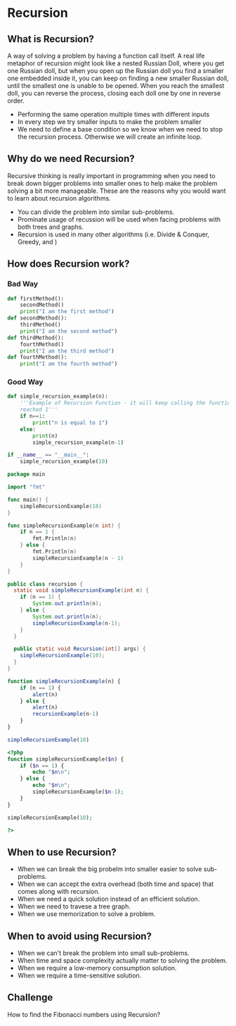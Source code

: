 # Recursion

## What is Recursion?
A way of solving a problem by having a function call itself. A real life metaphor of recursion might look like a nested Russian Doll, where you get one Russian doll, but when you open up the Russian doll you find a smaller one embedded inside it, you can keep on finding a new smaller Russian doll, until the smallest one is unable to be opened. When you reach the smallest doll, you can reverse the process, closing each doll one by one in reverse order.

- Performing the same operation multiple times with different inputs
- In every step we try smaller inputs to make the problem smaller
- We need to define a base condition so we know when we need to stop the recursion process. Otherwise we will create an infinite loop.

## Why do we need Recursion?
Recursive thinking is really important in programming when you need to break down bigger problems into smaller ones to help make the problem solving a bit more manageable. These are the reasons why you would want to learn about recursion algorithms.

- You can divide the problem into similar sub-problems.
- Prominate usage of recussion will be used when facing problems with both trees and graphs.
- Recursion is used in many other algorithms (i.e. Divide & Conquer, Greedy, and )

## How does Recursion work?
### Bad Way
```python
def firstMethod():
    secondMethod()
    print("I am the first method")
def secondMethod():
    thirdMethod()
    print("I am the second method")
def thirdMethod():
    fourthMethod()
    print("I am the third method")
def fourthMethod():
    print("I am the fourth method")
```
### Good Way
```python
def simple_recursion_example(n):
    '''Example of Recursion Function - it will keep calling the function until it has
    reached 1'''
    if n==1:
        print("n is equal to 1")
    else:
        print(n)
        simple_recursion_example(n-1)

if __name__ == "__main__":
    simple_recursion_example(10)

```

```go
package main

import "fmt"

func main() {
	simpleRecursionExample(10)
}

func simpleRecursionExample(n int) {
	if n == 1 {
		fmt.Println(n)
	} else {
		fmt.Println(n)
		simpleRecursionExample(n - 1)
	}
}
```

```java
public class recursion {
  static void simpleRecursionExample(int n) {
    if (n == 1) {
        System.out.println(n);
    } else {
        System.out.println(n);
        simpleRecursionExample(n-1);
    }
  }

  public static void Recursion(int[] args) {
    simpleRecursionExample(10);
  }
}
```

```javascript
function simpleRecursionExample(n) {
    if (n == 1) {
        alert(n)
    } else {
        alert(n)
        recursionExample(n-1)
    }
}

simpleRecursionExample(10)
```

```php
<?php
function simpleRecursionExample($n) {
    if ($n == 1) {
        echo "$n\n";
    } else {
        echo "$n\n";
        simpleRecursionExample($n-1);
    }
}

simpleRecursionExample(10);

?>
```
## When to use Recursion?
- When we can break the big probelm into smaller easier to solve sub-problems.
- When we can accept the extra overhead (both time and space) that comes along with recursion.
- When we need a quick solution instead of an efficient solution.
- When we need to travese a tree graph.
- When we use memorization to solve a problem.
## When to avoid using Recursion?
- When we can't break the problem into small sub-problems.
- When time and space complexity actually matter to solving the problem.
- When we require a low-memory consumption solution.
- When we require a time-sensitive solution.
## Challenge
How to find the Fibonacci numbers using Recursion?
```python
```
